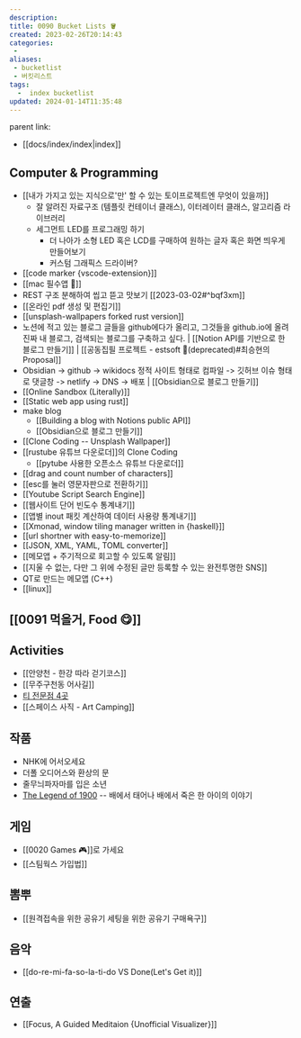 ```yaml
---
description:
title: 0090 Bucket Lists 🪣
created: 2023-02-26T20:14:43
categories: 
 - 
aliases: 
 - bucketlist
 - 버킷리스트
tags:
  -  index bucketlist  
updated: 2024-01-14T11:35:48
---
```

parent link: 
- [[docs/index/index|index]]

## Computer & Programming

- [[내가 가지고 있는 지식으로'만' 할 수 있는 토이프로젝트엔 무엇이 있을까]]
	- 잘 알려진 자료구조 (템플릿 컨테이너 클래스), 이터레이터 클래스, 알고리즘 라이브러리
	- 세그먼트 LED를 프로그래밍 하기
		- 더 나아가 소형 LED 혹은 LCD를 구매하여 원하는 글자 혹은 화면 띄우게 만들어보기
		- 커스텀 그래픽스 드라이버?
- [[code marker {vscode-extension}]]
- [[mac 필수앱 🍎]]
- REST 구조 분해하여 씹고 뜯고 맛보기  [[2023-03-02#^bqf3xm]]
- [[온라인 pdf 생성 및 편집기]]
- [[unsplash-wallpapers forked rust version]]
- 노션에 적고 있는 블로그 글들을 github에다가 올리고, 그것들을 github.io에 올려 진짜 내 블로그, 검색되는 블로그를 구축하고 싶다. | [[Notion API를 기반으로 한 블로그 만들기]] | [[공동집필 프로젝트 - estsoft 📕(deprecated)#최승현의 Proposal]]
- Obsidian -> github -> wikidocs 정적 사이트 형태로 컴파일  -> 깃허브 이슈 형태로 댓글창  -> netlify -> DNS -> 배포 | [[Obsidian으로 블로그 만들기]]
- [[Online Sandbox (Literally)]]
- [[Static web app using rust]]
- make blog
	- [[Building a blog with Notions public API]]
	- [[Obsidian으로 블로그 만들기]]
- [[Clone Coding -- Unsplash Wallpaper]]
- [[rustube 유튜브 다운로더]]의 Clone Coding
	- [[pytube 사용한 오픈소스 유튜브 다운로더]]
- [[drag and count number of characters]]
- [[esc를 눌러 영문자판으로 전환하기]]
- [[Youtube Script Search Engine]]
- [[웹사이트 단어 빈도수 통계내기]]
- [[앱별 inout 패킷 계산하여 데이터 사용량 통계내기]]
- [[Xmonad, window tiling manager written in {haskell}]]
- [[url shortner with easy-to-memorize]]
- [[JSON, XML, YAML, TOML converter]]
- [[메모앱 + 주기적으로 회고할 수 있도록 알림]]
- [[지울 수 없는, 다만 그 위에 수정된 글만 등록할 수 있는 완전투명한 SNS]]
- QT로 만드는 메모앱 (C++)
- [[linux]]

## [[0091 먹을거, Food 😋]]

## Activities

- [[안양천 - 한강 따라 걷기코스]]
- [[무주구천동 어사길]]
- [티 전문점 4곳](https://www.esquirekorea.co.kr/article/55947)
- [[스페이스 사직 - Art Camping]]

## 작품

- NHK에 어서오세요
- 더폴 오디어스와 환상의 문
- 줄무늬파자마를 입은 소년
- [The Legend of 1900](https://en.wikipedia.org/wiki/The_Legend_of_1900) -- 배에서 태어나 배에서 죽은 한 아이의 이야기

## 게임

- [[0020 Games 🎮]]로 가세요
- [[스팀웍스 가입법]]

##  뽐뿌

- [[원격접속을 위한 공유기 세팅을 위한 공유기 구매욕구]]

## 음악

- [[do-re-mi-fa-so-la-ti-do VS Done(Let's Get it)]]  
	

## 연출

- [[Focus, A Guided Meditaion {Unofficial Visualizer}]]

